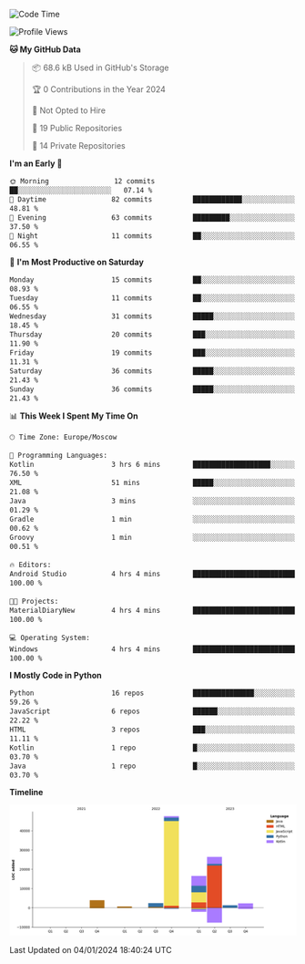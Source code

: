 <!--START_SECTION:waka-->
![Code Time](http://img.shields.io/badge/Code%20Time-163%20hrs%2058%20mins-blue)

![Profile Views](http://img.shields.io/badge/Profile%20Views-0-blue)

**🐱 My GitHub Data** 

> 📦 68.6 kB Used in GitHub's Storage 
 > 
> 🏆 0 Contributions in the Year 2024
 > 
> 🚫 Not Opted to Hire
 > 
> 📜 19 Public Repositories 
 > 
> 🔑 14 Private Repositories 
 > 
**I'm an Early 🐤** 

```text
🌞 Morning                12 commits          ██░░░░░░░░░░░░░░░░░░░░░░░   07.14 % 
🌆 Daytime                82 commits          ████████████░░░░░░░░░░░░░   48.81 % 
🌃 Evening                63 commits          █████████░░░░░░░░░░░░░░░░   37.50 % 
🌙 Night                  11 commits          ██░░░░░░░░░░░░░░░░░░░░░░░   06.55 % 
```
📅 **I'm Most Productive on Saturday** 

```text
Monday                   15 commits          ██░░░░░░░░░░░░░░░░░░░░░░░   08.93 % 
Tuesday                  11 commits          ██░░░░░░░░░░░░░░░░░░░░░░░   06.55 % 
Wednesday                31 commits          █████░░░░░░░░░░░░░░░░░░░░   18.45 % 
Thursday                 20 commits          ███░░░░░░░░░░░░░░░░░░░░░░   11.90 % 
Friday                   19 commits          ███░░░░░░░░░░░░░░░░░░░░░░   11.31 % 
Saturday                 36 commits          █████░░░░░░░░░░░░░░░░░░░░   21.43 % 
Sunday                   36 commits          █████░░░░░░░░░░░░░░░░░░░░   21.43 % 
```


📊 **This Week I Spent My Time On** 

```text
🕑︎ Time Zone: Europe/Moscow

💬 Programming Languages: 
Kotlin                   3 hrs 6 mins        ███████████████████░░░░░░   76.50 % 
XML                      51 mins             █████░░░░░░░░░░░░░░░░░░░░   21.08 % 
Java                     3 mins              ░░░░░░░░░░░░░░░░░░░░░░░░░   01.29 % 
Gradle                   1 min               ░░░░░░░░░░░░░░░░░░░░░░░░░   00.62 % 
Groovy                   1 min               ░░░░░░░░░░░░░░░░░░░░░░░░░   00.51 % 

🔥 Editors: 
Android Studio           4 hrs 4 mins        █████████████████████████   100.00 % 

🐱‍💻 Projects: 
MaterialDiaryNew         4 hrs 4 mins        █████████████████████████   100.00 % 

💻 Operating System: 
Windows                  4 hrs 4 mins        █████████████████████████   100.00 % 
```

**I Mostly Code in Python** 

```text
Python                   16 repos            ███████████████░░░░░░░░░░   59.26 % 
JavaScript               6 repos             ██████░░░░░░░░░░░░░░░░░░░   22.22 % 
HTML                     3 repos             ███░░░░░░░░░░░░░░░░░░░░░░   11.11 % 
Kotlin                   1 repo              █░░░░░░░░░░░░░░░░░░░░░░░░   03.70 % 
Java                     1 repo              █░░░░░░░░░░░░░░░░░░░░░░░░   03.70 % 
```



**Timeline**

![Lines of Code chart](https://raw.githubusercontent.com/Adlemex/Adlemex/main/assets/bar_graph.png)


 Last Updated on 04/01/2024 18:40:24 UTC
<!--END_SECTION:waka-->

